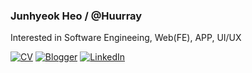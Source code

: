 ### Junhyeok Heo  /  @Huurray
Interested in Software Engineeing, Web(FE), APP, UI/UX

[![CV](https://img.shields.io/badge/CV-%23white.svg?style=for-the-badge&logo=notion&logoColor=white)](https://www.notion.so/CV-cb10e79133b44b63a72ec62cfa5846c7)
[![Blogger](https://img.shields.io/badge/Blog-FF5722?style=for-the-badge&logo=blogger&logoColor=white)](https://velog.io/@huurray)
[![LinkedIn](https://img.shields.io/badge/Linkedin-%230077B5.svg?style=for-the-badge&logo=linkedin&logoColor=white)](https://www.linkedin.com/in/junhyeok-heo-14b359201/)
